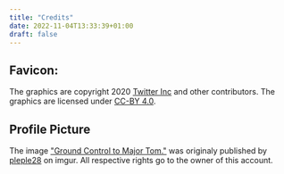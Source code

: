 ```yaml
---
title: "Credits"
date: 2022-11-04T13:33:39+01:00
draft: false
---
```


## Favicon: 

The graphics are copyright 2020 [Twitter Inc](https://twemoji.twitter.com/) and other contributors. The graphics are licensed under [CC-BY 4.0](https://creativecommons.org/licenses/by/4.0/). 

## Profile Picture

The image ["Ground Control to Major Tom."](https://imgur.com/gallery/EGgiDAV) was originaly published by [pleple28](https://imgur.com/user/pleple28) on imgur. All respective rights go to the owner of this account.